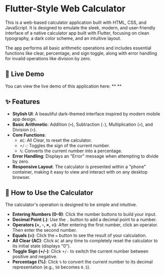 # Flutter-Style Web Calculator

This is a web-based calculator application built with HTML, CSS, and JavaScript. It is designed to emulate the sleek, modern, and user-friendly interface of a native calculator app built with Flutter, focusing on clean typography, a dark color scheme, and an intuitive layout.

The app performs all basic arithmetic operations and includes essential functions like clear, percentage, and sign toggle, along with error handling for invalid operations like division by zero.

## 🚀 Live Demo

You can view the live demo of this application here: **  **

## ✨ Features

*   **Stylish UI**: A beautiful dark-themed interface inspired by modern mobile app design.
*   **Basic Arithmetic**: Addition (`+`), Subtraction (`-`), Multiplication (`×`), and Division (`÷`).
*   **Core Functions**:
    *   `AC`: All Clear, to reset the calculator.
    *   `+/-`: Toggles the sign of the current number.
    *   `%`: Converts the current number into a percentage.
*   **Error Handling**: Displays an "Error" message when attempting to divide by zero.
*   **Responsive Layout**: The calculator is presented within a "phone" container, making it easy to view and interact with on any desktop browser.

## 📖 How to Use the Calculator

The calculator's operation is designed to be simple and intuitive.

*   **Entering Numbers (0-9)**: Click the number buttons to build your input.
*   **Decimal Point (.)**: Use the `.` button to add a decimal point to a number.
*   **Operators (+, -, ×, ÷)**: After entering the first number, click an operator. Then enter the second number.
*   **Equals (=)**: Click the `=` button to see the result of your calculation.
*   **All Clear (AC)**: Click `AC` at any time to completely reset the calculator to its initial state (displays "0").
*   **Toggle Sign (+/-)**: Click `+/-` to switch the current number between positive and negative.
*   **Percentage (%)**: Click `%` to convert the current number to its decimal representation (e.g., `50` becomes `0.5`).

